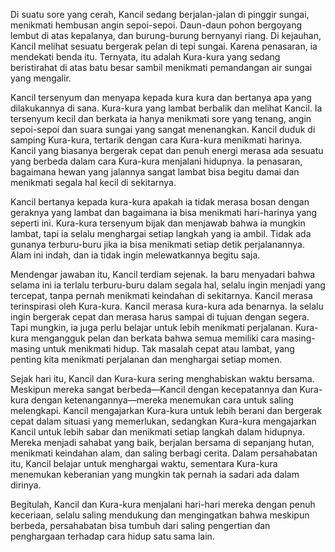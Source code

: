Di suatu sore yang cerah, Kancil sedang berjalan-jalan di pinggir sungai, menikmati hembusan angin sepoi-sepoi. Daun-daun pohon bergoyang lembut di atas kepalanya, dan burung-burung bernyanyi riang. Di kejauhan, Kancil melihat sesuatu bergerak pelan di tepi sungai. Karena penasaran, ia mendekati benda itu. Ternyata, itu adalah Kura-kura yang sedang beristirahat di atas batu besar sambil menikmati pemandangan air sungai yang mengalir.

Kancil tersenyum dan menyapa kepada kura kura dan bertanya apa yang dilakukannya di sana. Kura-kura yang lambat berbalik dan melihat Kancil. Ia tersenyum kecil dan berkata ia hanya menikmati sore yang tenang, angin sepoi-sepoi dan suara sungai yang sangat menenangkan. Kancil duduk di samping Kura-kura, tertarik dengan cara Kura-kura menikmati harinya. Kancil yang biasanya bergerak cepat dan penuh energi merasa ada sesuatu yang berbeda dalam cara Kura-kura menjalani hidupnya. Ia penasaran, bagaimana hewan yang jalannya sangat lambat bisa begitu damai dan menikmati segala hal kecil di sekitarnya.

Kancil bertanya kepada kura-kura apakah ia tidak merasa bosan dengan geraknya yang lambat dan bagaimana ia bisa menikmati hari-harinya yang seperti ini. Kura-kura tersenyum bijak dan menjawab bahwa ia mungkin lambat, tapi ia selalu menghargai setiap langkah yang ia ambil. Tidak ada gunanya terburu-buru jika ia bisa menikmati setiap detik perjalanannya. Alam ini indah, dan ia tidak ingin melewatkannya begitu saja.

Mendengar jawaban itu, Kancil terdiam sejenak. Ia baru menyadari bahwa selama ini ia terlalu terburu-buru dalam segala hal, selalu ingin menjadi yang tercepat, tanpa pernah menikmati keindahan di sekitarnya. Kancil merasa terinspirasi oleh Kura-kura. Kancil merasa kura-kura ada benarnya. Ia selalu ingin bergerak cepat dan merasa harus sampai di tujuan dengan segera. Tapi mungkin, ia juga perlu belajar untuk lebih menikmati perjalanan. Kura-kura mengangguk pelan dan berkata bahwa semua memiliki cara masing-masing untuk menikmati hidup. Tak masalah cepat atau lambat, yang penting kita menikmati perjalanan dan menghargai setiap momen.

Sejak hari itu, Kancil dan Kura-kura sering menghabiskan waktu bersama. Meskipun mereka sangat berbeda—Kancil dengan kecepatannya dan Kura-kura dengan ketenangannya—mereka menemukan cara untuk saling melengkapi. Kancil mengajarkan Kura-kura untuk lebih berani dan bergerak cepat dalam situasi yang memerlukan, sedangkan Kura-kura mengajarkan Kancil untuk lebih sabar dan menikmati setiap langkah dalam hidupnya. Mereka menjadi sahabat yang baik, berjalan bersama di sepanjang hutan, menikmati keindahan alam, dan saling berbagi cerita. Dalam persahabatan itu, Kancil belajar untuk menghargai waktu, sementara Kura-kura menemukan keberanian yang mungkin tak pernah ia sadari ada dalam dirinya.

Begitulah, Kancil dan Kura-kura menjalani hari-hari mereka dengan penuh keceriaan, selalu saling mendukung dan mengingatkan bahwa meskipun berbeda, persahabatan bisa tumbuh dari saling pengertian dan penghargaan terhadap cara hidup satu sama lain.